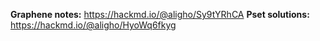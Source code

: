**Graphene notes:**
https://hackmd.io/@aligho/Sy9tYRhCA 
**Pset solutions:**
https://hackmd.io/@aligho/HyoWq6fkyg
